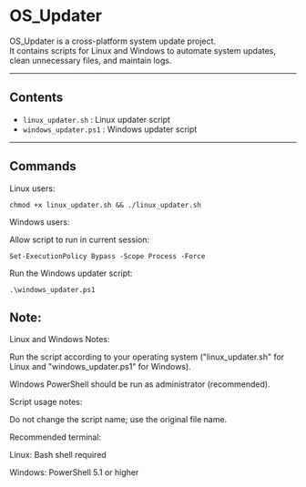 # OS_Updater

OS_Updater is a cross-platform system update project.  
It contains scripts for Linux and Windows to automate system updates, clean unnecessary files, and maintain logs.

---

## Contents

- `linux_updater.sh` : Linux updater script
- `windows_updater.ps1` : Windows updater script

---

## Commands

Linux users:

    chmod +x linux_updater.sh && ./linux_updater.sh


Windows users:

Allow script to run in current session:

    Set-ExecutionPolicy Bypass -Scope Process -Force

Run the Windows updater script:

    .\windows_updater.ps1

## Note:

Linux and Windows Notes:

Run the script according to your operating system ("linux_updater.sh" for Linux and "windows_updater.ps1" for Windows).

Windows PowerShell should be run as administrator (recommended).

Script usage notes:

Do not change the script name; use the original file name.

Recommended terminal:

Linux: Bash shell required

Windows: PowerShell 5.1 or higher